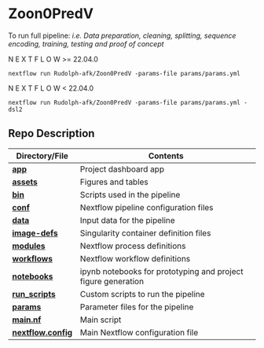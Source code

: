 # Zoon0PredV

To run full pipeline: _i.e. Data preparation, cleaning, splitting, sequence encoding, training, testing and proof of concept_

N E X T F L O W  >= 22.04.0

```{bash}
nextflow run Rudolph-afk/Zoon0PredV -params-file params/params.yml
```

N E X T F L O W  < 22.04.0

```{bash}
nextflow run Rudolph-afk/Zoon0PredV -params-file params/params.yml -dsl2
```


## Repo Description

| **Directory/File**                      | **Contents**                                                    |
| ---------------------------             | --------------------------------------------------              |
| **[app](app/)**                         | Project dashboard app                                           |
| **[assets](assets/)**                   | Figures and tables                                              |
| **[bin](bin/)**                         | Scripts used in the pipeline                                    |
| **[conf](conf/)**                       | Nextflow pipeline configuration files                           |
| **[data](data/)**                       | Input data for the pipeline                                     |
| **[image-defs](image-defs/)**           | Singularity container definition files                          |
| **[modules](modules/)**                 | Nextflow process definitions                                    |
| **[workflows](workflows/)**             | Nextflow workflow definitions                                   |
| **[notebooks](notebooks/)**             | ipynb notebooks for prototyping and project figure generation   |
| **[run_scripts](run_scripts/)**         | Custom scripts to run the pipeline                              |
| **[params](params/)**                   | Parameter files for the pipeline                                |
| **[main.nf](main.nf/)**                 | Main script                                                     |
| **[nextflow.config](nextflow.config/)** | Main Nextflow configuration file                                |

